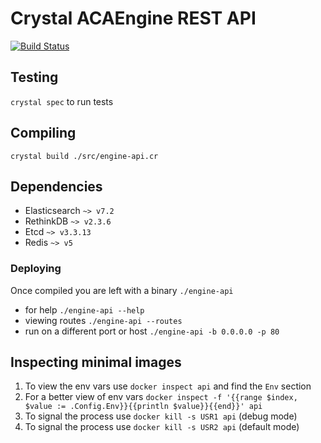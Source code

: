 # Crystal ACAEngine REST API

[![Build Status](https://travis-ci.com/acaengine/rest-api.svg?branch=master)](https://travis-ci.com/acaengine/rest-api)

## Testing

`crystal spec` to run tests

## Compiling

`crystal build ./src/engine-api.cr`

## Dependencies

- Elasticsearch `~> v7.2`
- RethinkDB `~> v2.3.6`
- Etcd `~> v3.3.13`
- Redis `~> v5`

### Deploying

Once compiled you are left with a binary `./engine-api`

* for help `./engine-api --help`
* viewing routes `./engine-api --routes`
* run on a different port or host `./engine-api -b 0.0.0.0 -p 80`

## Inspecting minimal images

1. To view the env vars use `docker inspect api` and find the `Env` section
2. For a better view of env vars `docker inspect -f '{{range $index, $value := .Config.Env}}{{println $value}}{{end}}' api`
3. To signal the process use `docker kill -s USR1 api` (debug mode)
4. To signal the process use `docker kill -s USR2 api` (default mode)
